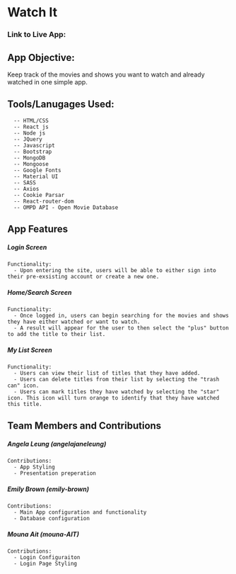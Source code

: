 # Watch It

### Link to Live App: 

## App Objective: 
Keep track of the movies and shows you want to watch and already watched in one simple app. 

## Tools/Lanugages Used:
```
  -- HTML/CSS
  -- React js
  -- Node js
  -- JQuery
  -- Javascript 
  -- Bootstrap 
  -- MongoDB
  -- Mongoose
  -- Google Fonts 
  -- Material UI
  -- SASS
  -- Axios
  -- Cookie Parsar 
  -- React-router-dom
  -- OMPD API - Open Movie Database
```

## App Features 

##### Login Screen
```
Functionality:
  - Upon entering the site, users will be able to either sign into their pre-exsisting account or create a new one. 
```

##### Home/Search Screen 
```
Functionality:
  - Once logged in, users can begin searching for the movies and shows they have either watched or want to watch.
  - A result will appear for the user to then select the "plus" button to add the title to their list.
```

##### My List Screen
```
Functionality:
  - Users can view their list of titles that they have added.
  - Users can delete titles from their list by selecting the "trash can" icon.
  - Users can mark titles they have watched by selecting the "star" icon. This icon will turn orange to identify that they have watched this title. 
```

## Team Members and Contributions

##### Angela Leung (angelajaneleung)
```
Contributions:
  - App Styling
  - Presentation preperation 
```
##### Emily Brown (emily-brown)
```
Contributions:
  - Main App configuration and functionality 
  - Database configuration 
```
##### Mouna Ait (mouna-AIT)
```
Contributions:
  - Login Configuraiton
  - Login Page Styling 
```